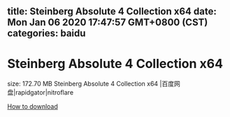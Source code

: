 
title: Steinberg Absolute 4 Collection x64
date: Mon Jan 06 2020 17:47:57 GMT+0800 (CST)    
categories: baidu
---

# Steinberg Absolute 4 Collection x64
size: 172.70 MB
 Steinberg Absolute 4 Collection x64 |百度网盘|rapidgator|nitroflare
 

[How to download](https://bpcam.bemobtrk.com/go/2ceec3aa-1ca2-46d6-b9ff-aaa5c184517c?jno=3252)